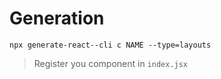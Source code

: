 # Generation

```npx generate-react--cli c NAME --type=layouts```

> Register you component in `index.jsx`